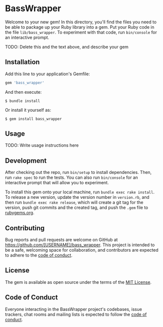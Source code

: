 # BassWrapper

Welcome to your new gem! In this directory, you'll find the files you need to be able to package up your Ruby library into a gem. Put your Ruby code in the file `lib/bass_wrapper`. To experiment with that code, run `bin/console` for an interactive prompt.

TODO: Delete this and the text above, and describe your gem

## Installation

Add this line to your application's Gemfile:

```ruby
gem 'bass_wrapper'
```

And then execute:

    $ bundle install

Or install it yourself as:

    $ gem install bass_wrapper

## Usage

TODO: Write usage instructions here

## Development

After checking out the repo, run `bin/setup` to install dependencies. Then, run `rake spec` to run the tests. You can also run `bin/console` for an interactive prompt that will allow you to experiment.

To install this gem onto your local machine, run `bundle exec rake install`. To release a new version, update the version number in `version.rb`, and then run `bundle exec rake release`, which will create a git tag for the version, push git commits and the created tag, and push the `.gem` file to [rubygems.org](https://rubygems.org).

## Contributing

Bug reports and pull requests are welcome on GitHub at https://github.com/[USERNAME]/bass_wrapper. This project is intended to be a safe, welcoming space for collaboration, and contributors are expected to adhere to the [code of conduct](https://github.com/[USERNAME]/bass_wrapper/blob/master/CODE_OF_CONDUCT.md).

## License

The gem is available as open source under the terms of the [MIT License](https://opensource.org/licenses/MIT).

## Code of Conduct

Everyone interacting in the BassWrapper project's codebases, issue trackers, chat rooms and mailing lists is expected to follow the [code of conduct](https://github.com/[USERNAME]/bass_wrapper/blob/master/CODE_OF_CONDUCT.md).
